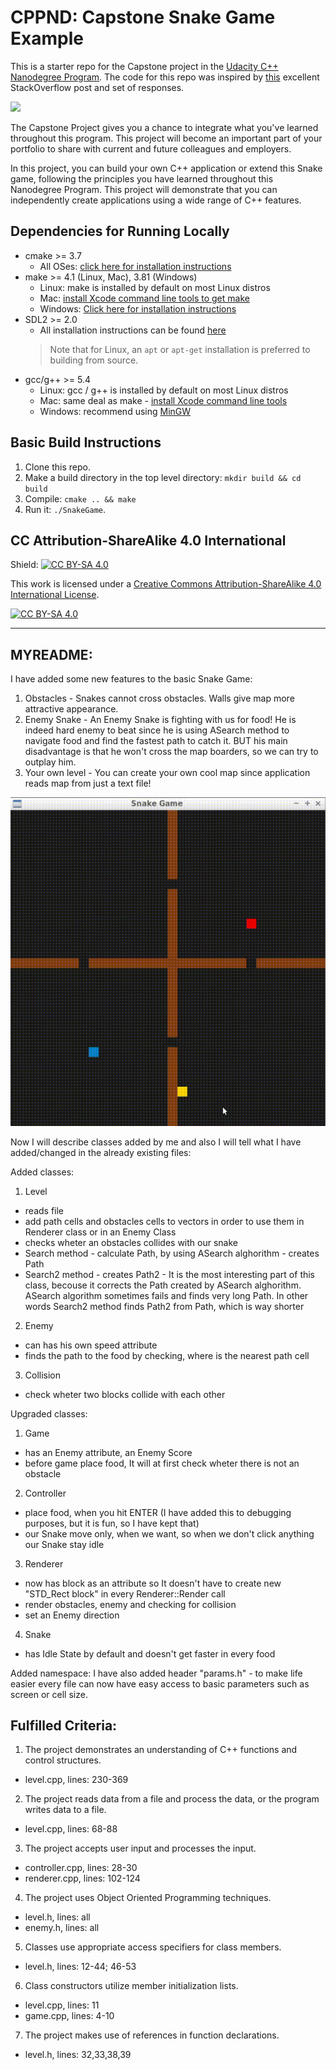 # CPPND: Capstone Snake Game Example

This is a starter repo for the Capstone project in the [Udacity C++ Nanodegree Program](https://www.udacity.com/course/c-plus-plus-nanodegree--nd213). The code for this repo was inspired by [this](https://codereview.stackexchange.com/questions/212296/snake-game-in-c-with-sdl) excellent StackOverflow post and set of responses.

<img src="snake_game.gif"/>

The Capstone Project gives you a chance to integrate what you've learned throughout this program. This project will become an important part of your portfolio to share with current and future colleagues and employers.

In this project, you can build your own C++ application or extend this Snake game, following the principles you have learned throughout this Nanodegree Program. This project will demonstrate that you can independently create applications using a wide range of C++ features.

## Dependencies for Running Locally
* cmake >= 3.7
  * All OSes: [click here for installation instructions](https://cmake.org/install/)
* make >= 4.1 (Linux, Mac), 3.81 (Windows)
  * Linux: make is installed by default on most Linux distros
  * Mac: [install Xcode command line tools to get make](https://developer.apple.com/xcode/features/)
  * Windows: [Click here for installation instructions](http://gnuwin32.sourceforge.net/packages/make.htm)
* SDL2 >= 2.0
  * All installation instructions can be found [here](https://wiki.libsdl.org/Installation)
  >Note that for Linux, an `apt` or `apt-get` installation is preferred to building from source. 
* gcc/g++ >= 5.4
  * Linux: gcc / g++ is installed by default on most Linux distros
  * Mac: same deal as make - [install Xcode command line tools](https://developer.apple.com/xcode/features/)
  * Windows: recommend using [MinGW](http://www.mingw.org/)

## Basic Build Instructions

1. Clone this repo.
2. Make a build directory in the top level directory: `mkdir build && cd build`
3. Compile: `cmake .. && make`
4. Run it: `./SnakeGame`.


## CC Attribution-ShareAlike 4.0 International


Shield: [![CC BY-SA 4.0][cc-by-sa-shield]][cc-by-sa]

This work is licensed under a
[Creative Commons Attribution-ShareAlike 4.0 International License][cc-by-sa].

[![CC BY-SA 4.0][cc-by-sa-image]][cc-by-sa]

[cc-by-sa]: http://creativecommons.org/licenses/by-sa/4.0/
[cc-by-sa-image]: https://licensebuttons.net/l/by-sa/4.0/88x31.png
[cc-by-sa-shield]: https://img.shields.io/badge/License-CC%20BY--SA%204.0-lightgrey.svg

-------------------------------------------------------------------------------------------------------------------------------------------
## MYREADME:

I have added some new features to the basic Snake Game:
1. Obstacles - Snakes cannot cross obstacles. Walls give map more attractive appearance.
2. Enemy Snake - An Enemy Snake is fighting with us for food! He is indeed hard enemy to beat since he is using ASearch method to navigate food and find the fastest path to catch it. BUT his main disadvantage is that he won't cross the map boarders, so we can try to outplay him.
3. Your own level - You can create your own cool map since application reads map from just a text file!  

<img src="snake_enemy_game.gif"/>

Now I will describe classes added by me and also I will tell what I have added/changed in the already existing files:

Added classes:
1. Level
  - reads file
  - add path cells and obstacles cells to vectors in order to use them in Renderer class or in an Enemy Class
  - checks wheter an obstacles collides with our snake
  - Search method - calculate Path, by using ASearch alghorithm - creates Path
  - Search2 method - creates Path2 - It is the most interesting part of this class, becouse it corrects the Path created by ASearch alghorithm. ASearch algorithm sometimes fails and finds very long Path. In other words Search2 method finds Path2 from Path, which is way shorter
2. Enemy
  - can has his own speed attribute
  - finds the path to the food by checking, where is the nearest path cell
3. Collision
  - check wheter two blocks collide with each other

Upgraded classes:
1. Game
  - has an Enemy attribute, an Enemy Score
  - before game place food, It will at first check wheter there is not an obstacle 
2. Controller
  - place food, when you hit ENTER (I have added this to debugging purposes, but it is fun, so I have kept that)
  - our Snake move only, when we want, so when we don't click anything our Snake stay idle
3. Renderer
  - now has block as an attribute so It doesn't have to create new "STD_Rect block" in every Renderer::Render call
  - render obstacles, enemy and checking for collision
  - set an Enemy direction
4. Snake
  - has Idle State by default and doesn't get faster in every food 

Added namespace:
I have also added header "params.h" - to make life easier every file can now have easy access to basic parameters such as screen or cell size.

## Fulfilled Criteria:
1. The project demonstrates an understanding of C++ functions and control structures.
  - level.cpp, lines: 230-369
2. The project reads data from a file and process the data, or the program writes data to a file.
  - level.cpp, lines: 68-88
3. The project accepts user input and processes the input.
  - controller.cpp, lines: 28-30
  - renderer.cpp, lines: 102-124
4. The project uses Object Oriented Programming techniques.
  - level.h, lines: all
  - enemy.h, lines: all 
5. Classes use appropriate access specifiers for class members.
  - level.h, lines: 12-44; 46-53
6. Class constructors utilize member initialization lists.
  - level.cpp, lines: 11
  - game.cpp, lines: 4-10
7. The project makes use of references in function declarations.
  - level.h, lines: 32,33,38,39